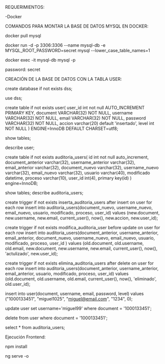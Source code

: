 REQUERIMIENTOS:

-Docker

COMANDOS PARA MONTAR LA BASE DE DATOS MYSQL EN DOCKER:

docker pull mysql

docker run -d -p 3306:3306 --name mysql-db -e MYSQL_ROOT_PASSWORD=secret mysql --lower_case_table_names=1

docker exec -it mysql-db mysql -p

password: secret

CREACIÓN DE LA BASE DE DATOS CON LA TABLA USER:

create database if not exists dss;

use dss;

create table if not exists user(
    user_id int not null AUTO_INCREMENT PRIMARY KEY, 
    document VARCHAR(32) NOT NULL, 
    username VARCHAR(32) NOT NULL, 
    email VARCHAR(32) NOT NULL, 
    password VARCHAR(32) NOT NULL, 
    accion varchar(20) default 'insertado',
    level int NOT NULL
) ENGINE=InnoDB DEFAULT CHARSET=utf8;

show tables;

describe user;

create table if not exists auditoria_users(
	id int not null auto_increment,
    document_anterior varchar(32),
    username_anterior varchar(32),
    email_anterior varchar(32),
    document_nuevo varchar(32),
    username_nuevo varchar(32),
    email_nuevo varchar(32),
    usuario varchar(40),
    modificado datetime,
    proceso varchar(10),
    user_id int(4),
    primary key(id)
) engine=InnoDB;

show tables;
describe auditoria_users;

create trigger if not exists inserta_auditoria_users after insert on user
for each row
insert into auditoria_users(document_nuevo, username_nuevo, email_nuevo, usuario, modificado, proceso, user_id) 
values (new.document, new.username, new.email, current_user(), now(), new.accion, new.user_id);

create trigger if not exists modifica_auditoria_user before update on user
for each row
insert into auditoria_users(document_anterior, username_anterior, email_anterior, document_nuevo, username_nuevo, email_nuevo, usuario,  modificado, proceso, user_id )
values (old.document, old.username, old.email, new.document, new.username, new.email, current_user(), now(), 'actulizado', new.user_id);

create trigger if not exists elimina_auditoria_users after delete on user
for each row
insert into auditoria_users(document_anterior, username_anterior, email_anterior, usuario, modificado, proceso, user_id)
values (old.document, old.username, old.email, current_user(), now(), 'eliminado', old.user_id);

insert into user(document, username, email, password, level) values 
("1000133451", "miguel1025", "miguel@email.com", "1234", 0);

update user set username='miguel99' where document = '1000133451';

delete from user where document = '1000133451';

select * from auditoria_users;

Ejecución Frontend:

npm install

ng serve -o